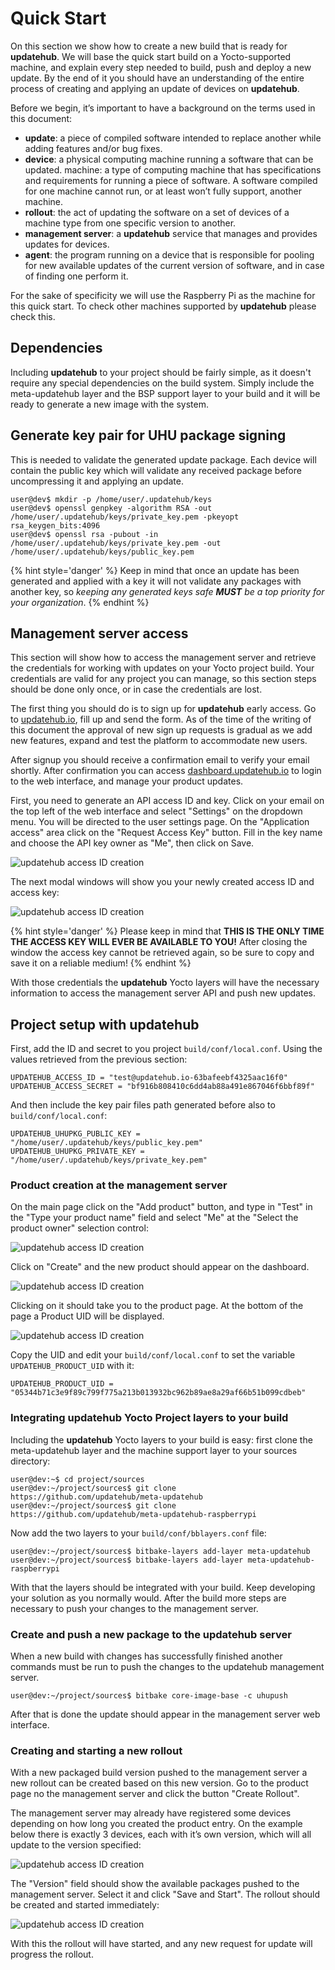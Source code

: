 # Quick Start

On this section we show how to create a new build that is ready for
**updatehub**. We will base the quick start build on a Yocto-supported machine,
and explain every step needed to build, push and deploy a new update. By the end
of it you should have an understanding of the entire process of creating and
applying an update of devices on **updatehub**.

Before we begin, it’s important to have a background on the terms used in this
document:

- **update**: a piece of compiled software intended to replace another while
  adding features and/or bug fixes.
- **device**: a physical computing machine running a software that can be
  updated.  machine: a type of computing machine that has specifications and
  requirements for running a piece of software. A software compiled for one
  machine cannot run, or at least won’t fully support, another machine.
- **rollout**: the act of updating the software on a set of devices of a machine
  type from one specific version to another.
- **management server**: a **updatehub** service that manages and provides
  updates for devices.
- **agent**: the program running on a device that is responsible for pooling for
  new available updates of the current version of software, and in case of
  finding one perform it.

For the sake of specificity we will use the Raspberry Pi as the machine for this
quick start. To check other machines supported by **updatehub** please check this.

## Dependencies

Including **updatehub** to your project should be fairly simple, as it doesn't
require any special dependencies on the build system. Simply include the
meta-updatehub layer and the BSP support layer to your build and it will be
ready to generate a new image with the system.

## Generate key pair for UHU package signing

This is needed to validate the generated update package. Each device will contain
the public key which will validate any received package before uncompressing it
and applying an update.

```
user@dev$ mkdir -p /home/user/.updatehub/keys
user@dev$ openssl genpkey -algorithm RSA -out /home/user/.updatehub/keys/private_key.pem -pkeyopt rsa_keygen_bits:4096
user@dev$ openssl rsa -pubout -in /home/user/.updatehub/keys/private_key.pem -out /home/user/.updatehub/keys/public_key.pem
```

{% hint style='danger' %}
Keep in mind that once an update has been generated and applied with a key
it will not validate any packages with another key, so *keeping any
generated keys safe **MUST** be a top priority for your organization*.
{% endhint %}

## Management server access

This section will show how to access the management server and retrieve the
credentials for working with updates on your Yocto project build. Your
credentials are valid for any project you can manage, so this section steps
should be done only once, or in case the credentials are lost.

The first thing you should do is to sign up for **updatehub** early access. Go
to [updatehub.io](https://updatehub.io), fill up and send the form. As of the
time of the writing of this document the approval of new sign up requests is
gradual as we add new features, expand and test the platform to accommodate new
users.

After signup you should receive a confirmation email to verify your email
shortly. After confirmation you can access
[dashboard.updatehub.io](https://dashboard.updatehub.io) to login to the web
interface, and manage your product updates.

First, you need to generate an API access ID and key. Click on your email on the
top left of the web interface and select "Settings" on the dropdown menu. You
will be directed to the user settings page. On the "Application access" area
click on the "Request Access Key" button. Fill in the key name and choose the
API key owner as "Me", then click on Save.

![updatehub access ID creation](/img/quickstart/access-id-creation.png)

The next modal windows will show you your newly created access ID and access
key:

![updatehub access ID creation](/img/quickstart/created-access-id.png)

{% hint style='danger' %}
    Please keep in mind that **THIS IS THE ONLY TIME THE ACCESS KEY WILL EVER BE
    AVAILABLE TO YOU!** After closing the window the access key cannot be
    retrieved again, so be sure to copy and save it on a reliable medium!
{% endhint %}

With those credentials the **updatehub** Yocto layers will have the necessary
information to access the management server API and push new updates.

## Project setup with updatehub

First, add the ID and secret to you project `build/conf/local.conf`. Using the values
retrieved from the previous section:

```
UPDATEHUB_ACCESS_ID = "test@updatehub.io-63bafeebf4325aac16f0"
UPDATEHUB_ACCESS_SECRET = "bf916b808410c6dd4ab88a491e867046f6bbf89f"
```

And then include the key pair files path generated before also to
`build/conf/local.conf`:

```
UPDATEHUB_UHUPKG_PUBLIC_KEY = "/home/user/.updatehub/keys/public_key.pem"
UPDATEHUB_UHUPKG_PRIVATE_KEY = "/home/user/.updatehub/keys/private_key.pem"
```

### Product creation at the management server

On the main page click on the "Add product" button, and type in "Test" in the
"Type your product name" field and select "Me" at the "Select the product owner"
selection control:

![updatehub access ID creation](/img/quickstart/product-creation.png)

Click on "Create" and the new product should appear on the dashboard.

![updatehub access ID creation](/img/quickstart/created-product.png)

Clicking on it should take you to the product page. At the bottom of the page a
Product UID will be displayed.

![updatehub access ID creation](/img/quickstart/product-uid.png)

Copy the UID and edit your `build/conf/local.conf` to set the variable
`UPDATEHUB_PRODUCT_UID` with it:

```
UPDATEHUB_PRODUCT_UID = "05344b71c3e9f89c799f775a213b013932bc962b89ae8a29af66b51b099cdbeb"
```

### Integrating updatehub Yocto Project layers to your build

Including the **updatehub** Yocto layers to your build is easy: first clone the
meta-updatehub layer and the machine support layer to your sources directory:

```
user@dev:~$ cd project/sources
user@dev:~/project/sources$ git clone https://github.com/updatehub/meta-updatehub
user@dev:~/project/sources$ git clone https://github.com/updatehub/meta-updatehub-raspberrypi
```

Now add the two layers to your `build/conf/bblayers.conf` file:

```
user@dev:~/project/sources$ bitbake-layers add-layer meta-updatehub
user@dev:~/project/sources$ bitbake-layers add-layer meta-updatehub-raspberrypi
```

With that the layers should be integrated with your build. Keep developing your
solution as you normally would. After the build more steps are necessary to push
your changes to the management server.

### Create and push a new package to the updatehub server

When a new build with changes has successfully finished another commands must be
run to push the changes to the updatehub management server.

```
user@dev:~/project/sources$ bitbake core-image-base -c uhupush
```

After that is done the update should appear in the management server web
interface.

### Creating and starting a new rollout

With a new packaged build version pushed to the management server a new rollout
can be created based on this new version. Go to the product page no the
management server and click the button "Create Rollout".

The management server may already have registered some devices depending on how
long you created the product entry. On the example below there is exactly 3
devices, each with it’s own version, which will all update to the version
specified:

![updatehub access ID creation](/img/quickstart/rollout-creation.png)

The "Version" field should show the available packages pushed to the management
server. Select it and click "Save and Start". The rollout should be created and
started immediately:

![updatehub access ID creation](/img/quickstart/rollout-status.png)

With this the rollout will have started, and any new request for update will
progress the rollout.
